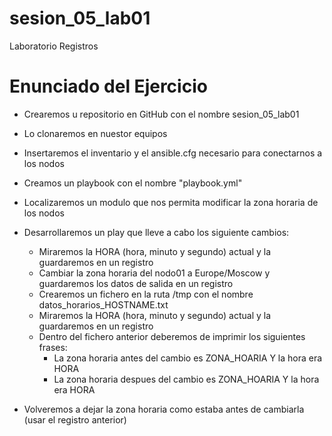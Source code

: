 # sesion_05_lab01
Laboratorio Registros

# Enunciado del Ejercicio

- Crearemos u repositorio en GitHub con el nombre sesion_05_lab01
- Lo clonaremos en nuestor equipos
- Insertaremos el inventario y el ansible.cfg necesario para conectarnos a los nodos
- Creamos un playbook con el nombre "playbook.yml"
- Localizaremos un modulo que nos permita modificar la zona horaria de los nodos
- Desarrollaremos un play que lleve a cabo los siguiente cambios:
	- Miraremos la HORA (hora, minuto y segundo) actual y la guardaremos en un registro
	- Cambiar la zona horaria del nodo01 a Europe/Moscow y guardaremos los datos de salida en un registro
	- Crearemos un fichero en la ruta /tmp con el nombre datos_horarios_HOSTNAME.txt
	- Miraremos la HORA (hora, minuto y segundo) actual y la guardaremos en un registro
	- Dentro del fichero anterior deberemos de imprimir los siguientes frases:
		- La zona horaria antes del cambio es ZONA_HOARIA Y la hora era HORA
		- La zona horaria despues del cambio es ZONA_HOARIA Y la hora era HORA

- Volveremos a dejar la zona horaria como estaba antes de cambiarla (usar el registro anterior)
